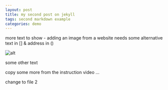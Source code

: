 ```yaml
---
layout: post
title: my second post on jekyll
tags: second markdown example
categories: demo
---
```


more text to show - adding an image from a website needs some alternative text in [] & address in ()


![alt](https://www.pexels.com/photo/different-flowers-shaped-in-word-peace-3112898/)

some other text

copy some more from the instruction video ...

change to file 2
